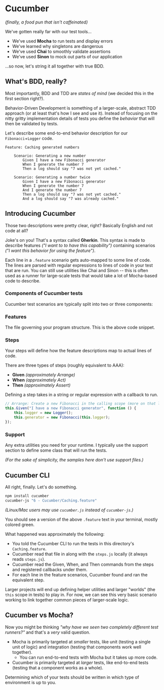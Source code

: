 # Cucumber

*(finally, a food pun that isn't caffeinated)*

We've gotten really far with our test tools...

* We've used **Mocha** to run tests and display errors
* We've learned why singletons are dangerous
* We've used **Chai** to smoothly validate assertions
* We've used **Sinon** to mock out parts of our application

...so now, let's string it all together with true BDD.

## What's BDD, really?

Most importantly, BDD and TDD are *states of mind* (we decided this in the first section right?).

Behavior-Driven Development is something of a larger-scale, abstract TDD approach (or at least that's how I see and use it).
Instead of focusing on the nitty gritty implementation details of tests you define the *behavior* that will then be validated by tests.

Let's describe some end-to-end behavior description for our `Fibonacci`+`Logger` code.

```cucumber
Feature: Caching generated numbers

    Scenario: Generating a new number
        Given I have a new Fibonacci generator
        When I generate the number 7
        Then a log should say "7 was not yet cached."

    Scenario: Generating a number twice
        Given I have a new Fibonacci generator
        When I generate the number 7
        And I generate the number 7
        Then a log should say "7 was not yet cached."
        And a log should say "7 was already cached."
```

## Introducing Cucumber

Those two descriptions were pretty clear, right?
Basically English and not code at all?

Joke's on you!
That's a syntax called **Gherkin**.
This syntax is made to describe features *("I want to to have this capability")* containing scenarios *("I want this behavior for using the feature")*.

Each line in a `.feature` scenario gets auto-mapped to some line of code.
The lines are parsed with regular expressions to lines of code in your test that are run.
You can still use utilities like Chai and Sinon -- this is often used as a runner for large-scale tests that would take a lot of Mocha-based code to describe.

### Components of Cucumber tests

Cucumber test scenarios are typically split into two or three components:

### Features

The file governing your program structure.
This is the above code snippet.

### Steps

Your steps will define how the feature descriptions map to actual lines of code.

There are three types of steps (roughly equivalent to AAA):

* **Given** *(approximately Arrange)*
* **When** *(approximately Act)*
* **Then** *(approximately Assert)*

Defining a step takes in a string or regular expression with a callback to run.

```javascript
// Arrange: Create a new Fibonacci in the calling scope (more on that later)
this.Given("I have a new Fibonacci generator", function () {
    this.logger = new Logger();
    this.generator = new Fibonacci(this.logger);
});
```

### Support

Any extra utilities you need for your runtime.
I typically use the support section to define some class that will run the tests.

*(For the sake of simplicity, the samples here don't use support files.)*

## Cucumber CLI

All right, finally.
Let's do something.

```cmd
npm install cucumber
cucumber-js "6 - Cucumber/Caching.feature"
```

*(Linux/Mac users may use `cucumber.js` instead of `cucumber-js`.)*

You should see a version of the above `.feature` text in your terminal, mostly colored green.

What happened was approximately the following:

* You told the Cucumber CLI to run the tests in this directory's `Caching.feature`.
* Cucumber read that file in along with the `steps.js` locally (it always reads `steps.js`).
* Cucumber read the Given, When, and Then commands from the steps and registered callbacks under them.
* For each line in the feature scenarios, Cucumber found and ran the equivalent step.

Larger projects will end up defining helper utilities and larger "worlds" (the `this` scope in tests) to play in.
For now, we can see this very basic scenario working to link together common pieces of larger-scale logic.

## Cucumber vs Mocha?

Now you might be thinking *"why have we seen two completely different test runners?"* and that's a *very* valid question.

* Mocha is primarily targeted at *smaller* tests, like unit (testing a single unit of logic) and integration (testing that components work well together).
  * You can run end-to-end tests with Mocha but it takes up more code.
* Cucumber is primarily targeted at *larger* tests, like end-to-end tests (testing that a component works as a whole).

Determining which of your tests should be written in which type of environment is up to you.

